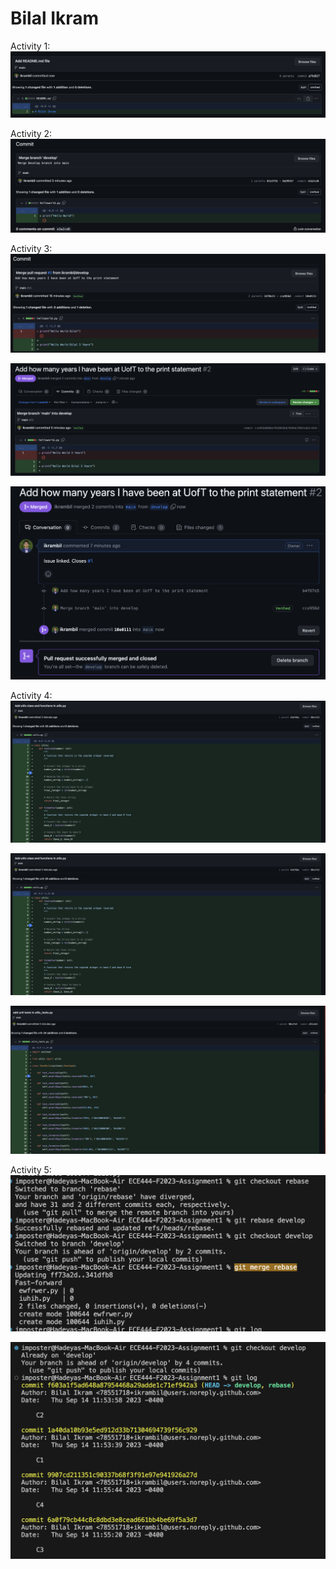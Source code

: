 # Bilal Ikram

Activity 1:
![Screenshot](Activity1Screenshot.png)

Activity 2:
![Screenshot](Activity2Screenshot.png)

Activity 3:
![Screenshot](Activity3Screenshot.png)

![Screenshot](Activity3Screenshot2.png)

![Screenshot](Activity3Screenshot3.png)

Activity 4:
![Screenshot](Activity4Screenshot.png)

![Screenshot](Activity4Screenshot2.png)

![Screenshot](Activity4Screenshot3.png)

Activity 5:
![Screenshot](Activity5Screenshot.png)

![Screenshot](Activity5Screenshot2.png)